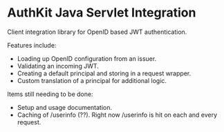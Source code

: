 # AuthKit Java Servlet Integration

Client integration library for OpenID based JWT authentication.

Features include:

* Loading up OpenID configuration from an issuer.
* Validating an incoming JWT.
* Creating a default principal and storing in a request wrapper.
* Custom translation of a principal for additional logic.

Items still needing to be done:

* Setup and usage documentation.
* Caching of /userinfo (??). Right now /userinfo is hit on each and every
  request.

